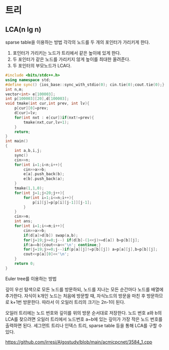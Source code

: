 # 트리

## LCA(n lg n)

sparse table을 이용하는 방법
각각의 노드를 두 개의 포인터가 가리키게 한다.

1. 포인터가 가리키는 노드가 트리에서 같은 높이에 있게 한다.
2. 두 포인터가 같은 노드를 가리키지 않게 높이를 최대한 올려준다.
3. 두 포인터의 부모노드가 LCA다.

```c++
#include <bits/stdc++.h>
using namespace std;
#define sync() {ios_base::sync_with_stdio(0); cin.tie(0);cout.tie(0);} //do not use
int n,m;
vector<int> e[100003];
int p[100003][20],d[100003];
void tmake(int cur,int prev, int lv){
	p[cur][0]=prev;
	d[cur]=lv;
	for(int nxt : e[cur])if(nxt!=prev){
		tmake(nxt,cur,lv+1);
	}
	return;
}
int main()
{
	int a,b,i,j;
	sync()
    cin>>n;
    for(int i=1;i<n;i++){
    	cin>>a>>b;
    	e[a].push_back(b);
    	e[b].push_back(a);
    }
    tmake(1,1,0);
    for(int j=1;j<20;j++){
    	for(int i=1;i<=n;i++){
    		p[i][j]=p[p[i][j-1]][j-1];
    	}
    }
    cin>>m;
    int ans;
    for(int i=1;i<=m;i++){
    	cin>>a>>b;
    	if(d[a]>d[b]) swap(a,b);
    	for(j=19;j>=0;j--) if(d[b]-(1<<j)>=d[a]) b=p[b][j];
    	if(a==b){cout<<a<<'\n'; continue;}
    	for(j=19;j>=0;j--)if(p[a][j]!=p[b][j]) a=p[a][j],b=p[b][j];
    	cout<<p[a][0]<<'\n';
    }
    return 0;
}

```

Euler tree를 이용하는 방법

깊이 우선 탐색으로 모든 노드를 방문하되, 노드를 지나는 모든 순간마다 노드를 배열에 추가한다.
자식이 k개인 노드는 처음에 방문할 때, 자식노드의 방문을 마친 후 방문하므로 k+1번 방문한다.
따라서 이 오일러 트리의 크기는 2n-1이 된다.

오일러 트리에는 노드 번호와 깊이를 위의 방문 순서대로 저장한다.
노드 번호 a와 b의 LCA를 찾으려면 오일러 트리에서 노드번호 a~b에 있는 깊이가 가장 작은 노드 번호를 출력하면 된다. 세그먼트 트리나 인덱스 트리, sparse table 등을 통해 LCA를 구할 수 있다.

https://github.com/irresi/Algostudy/blob/main/acmicpcnet/3584_1.cpp

